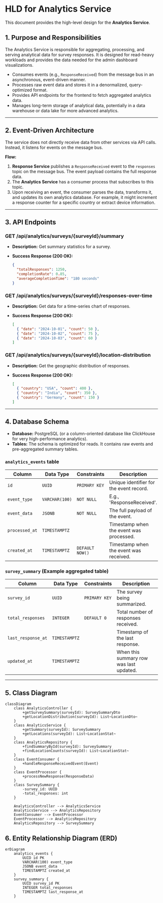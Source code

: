# HLD for Analytics Service

This document provides the high-level design for the **Analytics Service**.

## 1. Purpose and Responsibilities

The Analytics Service is responsible for aggregating, processing, and serving analytical data for survey responses. It is designed for read-heavy workloads and provides the data needed for the admin dashboard visualizations.

- Consumes events (e.g., `ResponseReceived`) from the message bus in an asynchronous, event-driven manner.
- Processes raw event data and stores it in a denormalized, query-optimized format.
- Provides API endpoints for the frontend to fetch aggregated analytics data.
- Manages long-term storage of analytical data, potentially in a data warehouse or data lake for more advanced analytics.

---

## 2. Event-Driven Architecture

The service does not directly receive data from other services via API calls. Instead, it listens for events on the message bus.

**Flow:**

1. **Response Service** publishes a `ResponseReceived` event to the `responses` topic on the message bus. The event payload contains the full response data.
2. The **Analytics Service** has a consumer process that subscribes to this topic.
3. Upon receiving an event, the consumer parses the data, transforms it, and updates its own analytics database. For example, it might increment a response counter for a specific country or extract device information.

---

## 3. API Endpoints

### GET /api/analytics/surveys/{surveyId}/summary

- **Description:** Get summary statistics for a survey.
- **Success Response (200 OK):**

    ```json
    {
      "totalResponses": 1250,
      "completionRate": 0.85,
      "averageCompletionTime": "180 seconds"
    }
    ```

### GET /api/analytics/surveys/{surveyId}/responses-over-time

- **Description:** Get data for a time-series chart of responses.
- **Success Response (200 OK):**

    ```json
    [
      { "date": "2024-10-01", "count": 50 },
      { "date": "2024-10-02", "count": 75 },
      { "date": "2024-10-03", "count": 60 }
    ]
    ```

### GET /api/analytics/surveys/{surveyId}/location-distribution

- **Description:** Get the geographic distribution of responses.
- **Success Response (200 OK):**

    ```json
    [
      { "country": "USA", "count": 400 },
      { "country": "India", "count": 350 },
      { "country": "Germany", "count": 150 }
    ]
    ```

---

## 4. Database Schema

- **Database:** PostgreSQL (or a column-oriented database like ClickHouse for very high-performance analytics).
- **Tables:** The schema is optimized for reads. It contains raw events and pre-aggregated summary tables.

### `analytics_events` table

| Column | Data Type | Constraints | Description |
|---|---|---|---|
| `id` | `UUID` | `PRIMARY KEY` | Unique identifier for the event record. |
| `event_type`| `VARCHAR(100)`| `NOT NULL` | E.g., 'ResponseReceived'. |
| `event_data`| `JSONB` | `NOT NULL` | The full payload of the event. |
| `processed_at`|`TIMESTAMPTZ`| | Timestamp when the event was processed. |
| `created_at`| `TIMESTAMPTZ`| `DEFAULT NOW()`| Timestamp when the event was received. |

### `survey_summary` (Example aggregated table)

| Column | Data Type | Constraints | Description |
|---|---|---|---|
| `survey_id`| `UUID` | `PRIMARY KEY` | The survey being summarized. |
| `total_responses`|`INTEGER`| `DEFAULT 0` | Total number of responses received. |
| `last_response_at`|`TIMESTAMPTZ`| | Timestamp of the last response. |
| `updated_at`|`TIMESTAMPTZ`| | When this summary row was last updated. |

---

## 5. Class Diagram

```mermaid
classDiagram
    class AnalyticsController {
        +getSurveySummary(surveyId): SurveySummaryDto
        +getLocationDistribution(surveyId): List~LocationDto~
    }
    class AnalyticsService {
        +getSummary(surveyId): SurveySummary
        +getLocations(surveyId): List~LocationStat~
    }
    class AnalyticsRepository {
        +findSummaryById(surveyId): SurveySummary
        +findLocationCounts(surveyId): List~LocationStat~
    }
    class EventConsumer {
        +handleResponseReceivedEvent(Event)
    }
    class EventProcessor {
        +processNewResponse(ResponseData)
    }
    class SurveySummary {
        -survey_id: UUID
        -total_responses: int
    }

    AnalyticsController --> AnalyticsService
    AnalyticsService --> AnalyticsRepository
    EventConsumer --> EventProcessor
    EventProcessor --> AnalyticsRepository
    AnalyticsRepository --> SurveySummary
```

## 6. Entity Relationship Diagram (ERD)

```mermaid
erDiagram
    analytics_events {
        UUID id PK
        VARCHAR(100) event_type
        JSONB event_data
        TIMESTAMPTZ created_at
    }
    survey_summary {
        UUID survey_id PK
        INTEGER total_responses
        TIMESTAMPTZ last_response_at
    }
```
